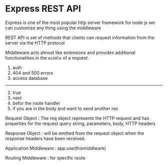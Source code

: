 # Express REST API 

Express is one of the most popular http server framework for node js we can customize any thing using the middleware

REST API  is set of methods that clients can request information from the server via the HTTP protocol 


Middleware acts almost like extensions and provides additional functionalities in the `middle` of a request.


1. auth
2. 404 and 500 errors 
3. access database 

----------- 


2. true 
3. next
4. befor the route handler
5. if you are in the body and want to send another res


Request Object :  The req object represents the HTTP request and has properties for the request query string, parameters, body, HTTP headers

Response Object : will be emitted from the request object when the response headers have been received.

Application Middleware : app.use(thismiddlware)

Routing Middleware : for specific route
